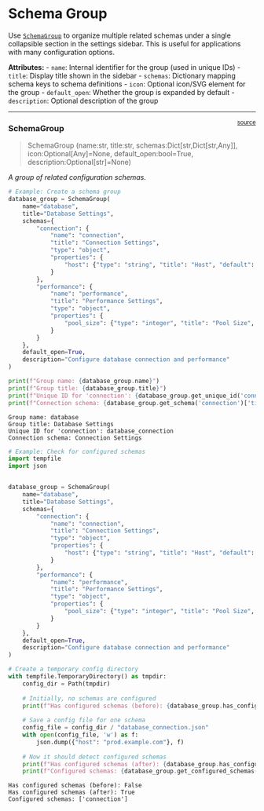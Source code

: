 # Schema Group


<!-- WARNING: THIS FILE WAS AUTOGENERATED! DO NOT EDIT! -->

Use
[`SchemaGroup`](https://cj-mills.github.io/cjm-fasthtml-settings/core/schema_group.html#schemagroup)
to organize multiple related schemas under a single collapsible section
in the settings sidebar. This is useful for applications with many
configuration options.

**Attributes:** - `name`: Internal identifier for the group (used in
unique IDs) - `title`: Display title shown in the sidebar - `schemas`:
Dictionary mapping schema keys to schema definitions - `icon`: Optional
icon/SVG element for the group - `default_open`: Whether the group is
expanded by default - `description`: Optional description of the group

------------------------------------------------------------------------

<a
href="https://github.com/cj-mills/cjm-fasthtml-settings/blob/main/cjm_fasthtml_settings/core/schema_group.py#L15"
target="_blank" style="float:right; font-size:smaller">source</a>

### SchemaGroup

>  SchemaGroup (name:str, title:str, schemas:Dict[str,Dict[str,Any]],
>                   icon:Optional[Any]=None, default_open:bool=True,
>                   description:Optional[str]=None)

*A group of related configuration schemas.*

``` python
# Example: Create a schema group
database_group = SchemaGroup(
    name="database",
    title="Database Settings",
    schemas={
        "connection": {
            "name": "connection",
            "title": "Connection Settings",
            "type": "object",
            "properties": {
                "host": {"type": "string", "title": "Host", "default": "localhost"}
            }
        },
        "performance": {
            "name": "performance",
            "title": "Performance Settings",
            "type": "object",
            "properties": {
                "pool_size": {"type": "integer", "title": "Pool Size", "default": 10}
            }
        }
    },
    default_open=True,
    description="Configure database connection and performance"
)

print(f"Group name: {database_group.name}")
print(f"Group title: {database_group.title}")
print(f"Unique ID for 'connection': {database_group.get_unique_id('connection')}")
print(f"Connection schema: {database_group.get_schema('connection')['title']}")
```

    Group name: database
    Group title: Database Settings
    Unique ID for 'connection': database_connection
    Connection schema: Connection Settings

``` python
# Example: Check for configured schemas
import tempfile
import json


database_group = SchemaGroup(
    name="database",
    title="Database Settings",
    schemas={
        "connection": {
            "name": "connection",
            "title": "Connection Settings",
            "type": "object",
            "properties": {
                "host": {"type": "string", "title": "Host", "default": "localhost"}
            }
        },
        "performance": {
            "name": "performance",
            "title": "Performance Settings",
            "type": "object",
            "properties": {
                "pool_size": {"type": "integer", "title": "Pool Size", "default": 10}
            }
        }
    },
    default_open=True,
    description="Configure database connection and performance"
)

# Create a temporary config directory
with tempfile.TemporaryDirectory() as tmpdir:
    config_dir = Path(tmpdir)
    
    # Initially, no schemas are configured
    print(f"Has configured schemas (before): {database_group.has_configured_schemas(config_dir)}")
    
    # Save a config file for one schema
    config_file = config_dir / "database_connection.json"
    with open(config_file, 'w') as f:
        json.dump({"host": "prod.example.com"}, f)
    
    # Now it should detect configured schemas
    print(f"Has configured schemas (after): {database_group.has_configured_schemas(config_dir)}")
    print(f"Configured schemas: {database_group.get_configured_schemas(config_dir)}")
```

    Has configured schemas (before): False
    Has configured schemas (after): True
    Configured schemas: ['connection']
